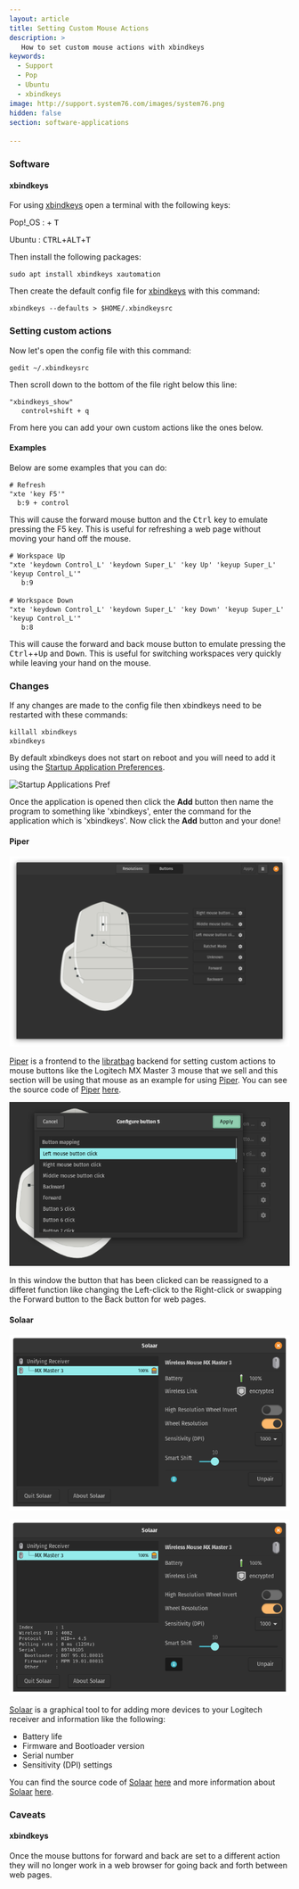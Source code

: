 ```yaml
---
layout: article
title: Setting Custom Mouse Actions
description: >
   How to set custom mouse actions with xbindkeys
keywords:
  - Support
  - Pop
  - Ubuntu
  - xbindkeys
image: http://support.system76.com/images/system76.png
hidden: false
section: software-applications

---
```


### Software

#### xbindkeys

For using <u>xbindkeys</u> open a terminal with the following keys:

Pop!_OS : <kbd><span class="fl-pop-key"></span></kbd> + <kbd>T</kbd>

Ubuntu : <kbd>CTRL</kbd>+<kbd>ALT</kbd>+<kbd>T</kbd>

Then install the following packages:

```
sudo apt install xbindkeys xautomation
```

Then create the default config file for <u>xbindkeys</u> with this command:

```
xbindkeys --defaults > $HOME/.xbindkeysrc
```

### Setting custom actions

Now let's open the config file with this command:

```
gedit ~/.xbindkeysrc
```

Then scroll down to the bottom of the file right below this line:

```
"xbindkeys_show"
   control+shift + q
```

From here you can add your own custom actions like the ones below.

#### Examples

Below are some examples that you can do:

```
# Refresh
"xte 'key F5'"
  b:9 + control
```

This will cause the forward mouse button and the <kbd>Ctrl</kbd> key to emulate pressing the F5 key. This is useful for refreshing a web page without moving your hand off the mouse.

```
# Workspace Up
"xte 'keydown Control_L' 'keydown Super_L' 'key Up' 'keyup Super_L' 'keyup Control_L'"
   b:9

# Workspace Down
"xte 'keydown Control_L' 'keydown Super_L' 'key Down' 'keyup Super_L' 'keyup Control_L'"
   b:8
```

This will cause the forward and back mouse button to emulate pressing the <kbd>Ctrl</kbd>+<kbd><span class="fl-pop-key"></span></kbd>+<kbd>Up</kbd> and <kbd>Down</kbd>. This is useful for switching workspaces very quickly while leaving your hand on the mouse.

### Changes

If any changes are made to the config file then xbindkeys need to be restarted with these commands:

```
killall xbindkeys
xbindkeys
```

By default xbindkeys does not start on reboot and you will need to add it using the <u>Startup Application Preferences</u>. 

![Startup Applications Pref](/images/custom-mouse-buttons/startup-applications-pref.png)

Once the application is opened then click the **Add** button then name the program to something like 'xbindkeys', enter the command for the application which is 'xbindkeys'. Now click the **Add** button and your done!

#### Piper

![Piper Buttons Window](/images/custom-mouse-buttons/Piper-2.png) 

<u>Piper</u> is a frontend to the <u>libratbag</u> backend for setting custom actions to mouse buttons like the Logitech MX Master 3 mouse that we sell and this section will be using that mouse as an example for using <u>Piper</u>. You can see the source code of <u>Piper</u> [here](https://github.com/libratbag/piper).

![Piper Buttons Assign Window](/images/custom-mouse-buttons/Piper-3.png)

In this window the button that has been clicked can be reassigned to a differet function like changing the Left-click to the Right-click or swapping the Forward button to the Back button for web pages.

#### Solaar

![Solaar Main Window](/images/custom-mouse-buttons/Solaar.png) 

![Solaar Main Window with information](/images/custom-mouse-buttons/Solaar-2.png) 

<u>Solaar</u> is a graphical tool to for adding more devices to your Logitech receiver and information like the following:

- Battery life
- Firmware and Bootloader version
- Serial number
- Sensitivity (DPI) settings

You can find the source code of <u>Solaar</u> [here](https://github.com/pwr-Solaar/Solaar/releases/tag/1.0.5) and more information about <u>Solaar</u> [here](https://github.com/pwr-Solaar/Solaar).

### Caveats

#### xbindkeys

Once the mouse buttons for forward and back are set to a different action they will no longer work in a web browser for going back and forth between web pages.
